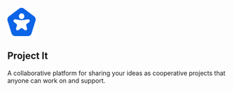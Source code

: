 ![Project It Logo](client/public/main32.svg)

## Project It
A collaborative platform for sharing your ideas as cooperative projects that anyone can work on and support.
